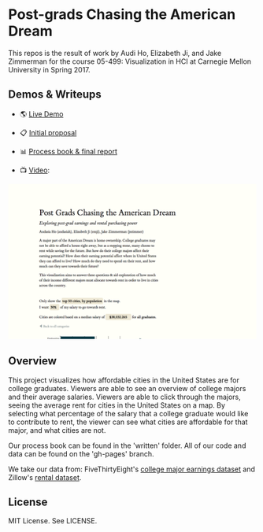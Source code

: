 # Post-grads Chasing the American Dream

This repos is the result of work by Audi Ho, Elizabeth Ji, and Jake Zimmerman
for the course 05-499: Visualization in HCI at Carnegie Mellon University in
Spring 2017.

## Demos & Writeups

- :earth_americas: [Live Demo](https://itskirikins.github.io/post-grads/)

- :clipboard: [Initial proposal](proposal/proposal.md)

- :bar_chart: [Process book & final report](proposal/ProcessBook.pdf)

- :tv: [Video](https://itskirikins.github.io/post-grads/img/screencast-01.mp4):

[![](screenshots/screenshot-01.png)](https://itskirikins.github.io/post-grads/img/screencast-01.mp4)

## Overview

This project visualizes how affordable cities in the United States are for
college graduates. Viewers are able to see an overview of college majors and
their average salaries. Viewers are able to click through the majors, seeing the
average rent for cities in the United States on a map. By selecting what
percentage of the salary that a college graduate would like to contribute to
rent, the viewer can see what cities are affordable for that major, and what
cities are not.

Our process book can be found in the 'written' folder. All of our code and data
can be found on the 'gh-pages' branch.

We take our data from: FiveThirtyEight's [college major earnings
dataset](https://github.com/fivethirtyeight/data/tree/master/college-majors) and
Zillow's [rental dataset](https://www.zillow.com/research/data/#rental-data).

## License

MIT License. See LICENSE.
